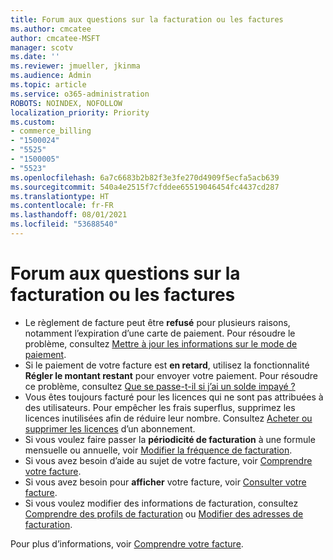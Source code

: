 ```yaml
---
title: Forum aux questions sur la facturation ou les factures
ms.author: cmcatee
author: cmcatee-MSFT
manager: scotv
ms.date: ''
ms.reviewer: jmueller, jkinma
ms.audience: Admin
ms.topic: article
ms.service: o365-administration
ROBOTS: NOINDEX, NOFOLLOW
localization_priority: Priority
ms.custom:
- commerce_billing
- "1500024"
- "5525"
- "1500005"
- "5523"
ms.openlocfilehash: 6a7c6683b2b82f3e3fe270d4909f5ecfa5acb639
ms.sourcegitcommit: 540a4e2515f7cfddee65519046454fc4437cd287
ms.translationtype: HT
ms.contentlocale: fr-FR
ms.lasthandoff: 08/01/2021
ms.locfileid: "53688540"
---
```

# <a name="billing-or-invoice-faq"></a>Forum aux questions sur la facturation ou les factures

- Le règlement de facture peut être **refusé** pour plusieurs raisons, notamment l’expiration d’une carte de paiement. Pour résoudre le problème, consultez [Mettre à jour les informations sur le mode de paiement](/microsoft-365/commerce/billing-and-payments/manage-payment-methods#update-payment-method-details).
- Si le paiement de votre facture est **en retard**, utilisez la fonctionnalité **Régler le montant restant** pour envoyer votre paiement. Pour résoudre ce problème, consultez [Que se passe-t-il si j’ai un solde impayé ?](/microsoft-365/commerce/billing-and-payments/pay-for-your-subscription#what-if-i-have-an-outstanding-balance)
- Vous êtes toujours facturé pour les licences qui ne sont pas attribuées à des utilisateurs. Pour empêcher les frais superflus, supprimez les licences inutilisées afin de réduire leur nombre. Consultez [Acheter ou supprimer les licences](/microsoft-365/commerce/licenses/buy-licenses) d’un abonnement.
- Si vous voulez faire passer la **périodicité de facturation** à une formule mensuelle ou annuelle, voir [Modifier la fréquence de facturation](/microsoft-365/commerce/billing-and-payments/change-payment-frequency).
- Si vous avez besoin d’aide au sujet de votre facture, voir [Comprendre votre facture](/microsoft-365/commerce/billing-and-payments/understand-your-invoice2).
- Si vous avez besoin pour **afficher** votre facture, voir [Consulter votre facture](/microsoft-365/commerce/billing-and-payments/view-your-bill-or-invoice).
- Si vous voulez modifier des informations de facturation, consultez [Comprendre des profils de facturation](/microsoft-365/commerce/billing-and-payments/manage-billing-profiles) ou [Modifier des adresses de facturation](/microsoft-365/commerce/billing-and-payments/change-your-billing-addresses).

Pour plus d’informations, voir [Comprendre votre facture](/microsoft-365/commerce/billing-and-payments/understand-your-invoice2).